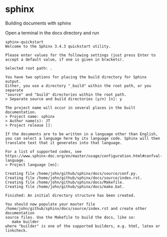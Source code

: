 # sphinx
Building documents with sphinx

Open a terminal in the docs directory and run

    sphinx-quickstart
    Welcome to the Sphinx 3.4.3 quickstart utility.

    Please enter values for the following settings (just press Enter to
    accept a default value, if one is given in brackets).

    Selected root path: .

    You have two options for placing the build directory for Sphinx output.
    Either, you use a directory "_build" within the root path, or you separate
    "source" and "build" directories within the root path.
    > Separate source and build directories (y/n) [n]: y

    The project name will occur in several places in the built documentation.
    > Project name: sphinx
    > Author name(s): JT
    > Project release []: 

    If the documents are to be written in a language other than English,
    you can select a language here by its language code. Sphinx will then
    translate text that it generates into that language.

    For a list of supported codes, see
    https://www.sphinx-doc.org/en/master/usage/configuration.html#confval-language.
    > Project language [en]: 

    Creating file /home/john/github/sphinx/docs/source/conf.py.
    Creating file /home/john/github/sphinx/docs/source/index.rst.
    Creating file /home/john/github/sphinx/docs/Makefile.
    Creating file /home/john/github/sphinx/docs/make.bat.

    Finished: An initial directory structure has been created.

    You should now populate your master file /home/john/github/sphinx/docs/source/index.rst and create other documentation
    source files. Use the Makefile to build the docs, like so:
       make builder
    where "builder" is one of the supported builders, e.g. html, latex or linkcheck.

